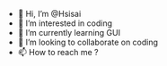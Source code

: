 - 👋 Hi, I’m @Hsisai
- 👀 I’m interested in coding
- 🌱 I’m currently learning GUI
- 💞️ I’m looking to collaborate on coding
- 📫 How to reach me ?

<!---
Hsisai/Hsisai is a ✨ special ✨ repository because its `README.md` (this file) appears on your GitHub profile.
You can click the Preview link to take a look at your changes.
--->
